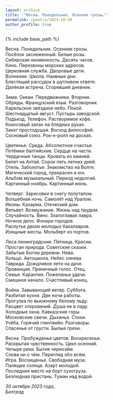 ```yaml
---
layout: archive
title: '"Весна. Понедельник. Осенние грозы…"'
permalink: /poetry/2023-10-30
author_profile: true
---
```


{% include base_path %}

Весна. Понедельник. Осенние грозы. <br>
Посёлок заснеженный. Белые розы. <br>
Сибирская низменность. Десять часов. <br>
Кино. Перезвоны морских адресов. <br>
Церковная служба. Дворовые дети. <br>
Волнение. Школа. Наивные дни. <br>
Блестящий рассудок в шутливом ответе. <br>
Далёкая встреча. Сгоревший дневник. <br>

Зима. Океан. Передвижники. Вторник. <br>
Обряды. Французский язык. Разговорник. <br>
Карельское звёздное небо. Покой. <br>
Шестнадцатый август. Пустырь заводской. <br>
Подъезд. Телефон. Растворимое кофе. <br>
Кокосовый запах на бледных руках. <br>
Закат простодушья. Восход философий. <br>
Сосновый союз. Рок-н-ролл на доска́х. <br>

Цветенье. Среда. Абсолютное счастье. <br>
Потёмки балтийские. Сердце на части. <br>
Чердачные танцы. Кровать из камней. <br>
Билет на Алтай. Сорок пять летних дней. <br>
Отель. Заболотье. Знакомство на Волге. <br>
Магический город, прекрасен и юн. <br>
Альбом музыкальный. Период недолгий. <br>
Картинный ноябрь. Картинный июнь. <br>

Четверг. Зарисовки в снегу полуталом. <br>
Волшебная ночь. Самолёт над Уралом. <br>
Иконы. Казарма. Отеческий дом. <br>
Вельвет. Возмужание. Жизнь над прудом. <br>
Случайность. Вино. Златоглавая лавра. <br>
Ночное депо. Фонари городов. <br>
Распутье двоих молодых бакалавров. <br>
Изящные жесты. Мольберт из портов. <br>

Леса ленинградские. Пятница. Краски. <br>
Простая природа. Советские сказки. <br>
Забытые Богом деревни. Нева. <br>
Кольцо. Автошкола. Небес синева. <br>
Таврида. Дождливое лето на даче. <br>
Провинция. Пряничный голос. Отец. <br>
Семья. Карантин. Пожеланье удачи. <br>
Смешное начало. Счастливый конец. <br>

Война. Завывающий ветер. Суббота. <br>
Разбитая кухня. Две ночи работы. <br>
Прогулка по вьюжному белому льду. <br>
Расцвет откровений. Душа не в ладу. <br>
Холодные окна. Кавказские горы. <br>
Московские свечи. Дыханье. Стихи. <br>
Учёба. Горячий глинтвейн. Разговоры. <br>
Спасенье от грусти. Былые грехи. <br>

Весна. Пробужденье цветов. Воскресенье. <br>
Раскрытая чувственность. Цикл осенний. <br>
Четыре реки. Бытия чернозём. <br>
Слова ни о чём. Перегляд обо всём. <br>
Игра. Восхищенье. Свободная муза. <br>
Палящее солнце. Азарт молодой. <br>
Последнее место на борт сухогруза. <br>
Безлюдная пристань. Туман над водой. <br>

<i>30 октября 2023 года,</i> <br>
<i>Белград</i>